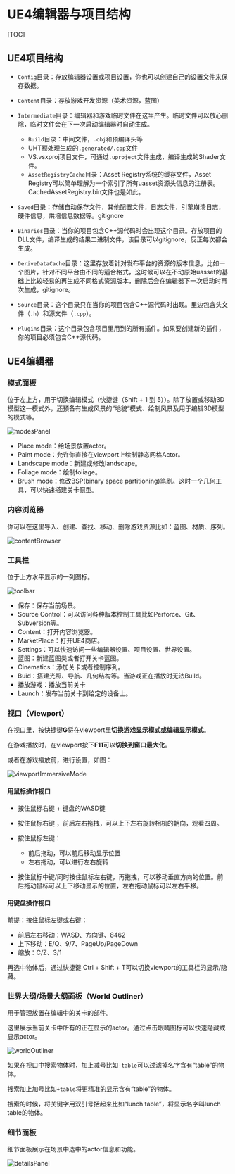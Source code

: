 # UE4编辑器与项目结构

[TOC]

## UE4项目结构

- `Config`目录：存放编辑器设置或项目设置，你也可以创建自己的设置文件来保存数据。
- `Content`目录：存放游戏开发资源（美术资源，蓝图）
- `Intermediate`目录：编辑器和游戏临时文件在这里产生。临时文件可以放心删除，临时文件会在下一次启动编辑器时自动生成。
  - `Build`目录：中间文件，`.obj`和预编译头等
  - UHT预处理生成的`.generated/.cpp`文件
  - VS.vsxproj项目文件，可通过`.uproject`文件生成，编译生成的Shader文件。
  - `AssetRegistryCache`目录：Asset Registry系统的缓存文件，Asset Registry可以简单理解为一个索引了所有uasset资源头信息的注册表。CachedAssetRegistry.bin文件也是如此。


- `Saved`目录：存储自动保存文件，其他配置文件，日志文件，引擎崩溃日志，硬件信息，烘培信息数据等。gitignore

- `Binaries`目录：当你的项目包含C++源代码时会出现这个目录。存放项目的DLL文件，编译生成的结果二进制文件，该目录可以gitignore，反正每次都会生成。

- `DeriveDataCache`目录：这里存放着针对发布平台的资源的版本信息，比如一个图片，针对不同平台由不同的适合格式，这时候可以在不动原始uasset的基础上比较轻易的再生成不同格式资源版本，删除后会在编辑器下一次启动时再次生成，gitignore。

- `Source`目录：这个目录只在当你的项目包含C++源代码时出现。里边包含头文件（`.h`）和源文件（`.cpp`）。

- `Plugins`目录：这个目录包含项目里用到的所有插件。如果要创建新的插件，你的项目必须包含C++源代码。



## UE4编辑器

### 模式面板

位于左上方，用于切换编辑模式（快捷键（Shift + 1 到 5））。除了放置或移动3D模型这一模式外，还预备有生成风景的”地貌“模式、绘制风景及用于编辑3D模型的模式等。

![modesPanel](ue4EditorImgs/modesPanel.png)

- Place mode：给场景放置actor。
- Paint mode：允许你直接在viewport上绘制静态网格Actor。
- Landscape mode：新建或修改landscape。
- Foliage mode：绘制foliage。
- Brush mode：修改BSP(binary space partitioning)笔刷。这时一个几何工具，可以快速搭建关卡原型。

### 内容浏览器

你可以在这里导入、创建、查找、移动、删除游戏资源比如：蓝图、材质、序列。

![contentBrowser](ue4EditorImgs/contentBrowser.png)

### 工具栏

位于上方水平显示的一列图标。

![toolbar](ue4EditorImgs/toolbar.png)

- 保存：保存当前场景。
- Source Control：可以访问各种版本控制工具比如Perforce、Git、Subversion等。
- Content：打开内容浏览器。
- MarketPlace：打开UE4商店。
- Settings：可以快速访问一些编辑器设置、项目设置、世界设置。
- 蓝图：新建蓝图类或者打开关卡蓝图。
- Cinematics：添加关卡或者控制序列。
- Buid：搭建光照、导航、几何结构等。当游戏正在播放时无法Build。
- 播放游戏：播放当前关卡
- Launch：发布当前关卡到给定的设备上。

### 视口（Viewport）

在视口里，按快捷键**G**将在viewport里**切换游戏显示模式或编辑显示模式**。

在游戏播放时，在viewport按下**F11**可以**切换到窗口最大化**。

或者在游戏播放前，进行设置，如图：

![viewportImmersiveMode](ue4EditorImgs/viewportImmersiveMode.png)

#### 用鼠标操作视口

- 按住鼠标右键 + 键盘的WASD键
- 按住鼠标右键 ，前后左右拖拽，可以上下左右旋转相机的朝向，观看四周。
- 按住鼠标左键：
  - 前后拖动，可以前后移动显示位置
  - 左右拖动，可以进行左右旋转

- 按住鼠标中键/同时按住鼠标左右键，再拖拽，可以移动垂直方向的位置。前后拖动鼠标可以上下移动显示的位置，左右拖动鼠标可以左右平移。

#### 用键盘操作视口

前提：按住鼠标左键或右键：

- 前后左右移动：WASD、方向键、8462
- 上下移动：E/Q、9/7、PageUp/PageDown
- 缩放：C/Z、3/1

再选中物体后，通过快捷键 Ctrl + Shift + T可以切换viewport的工具栏的显示/隐藏。

### 世界大纲/场景大纲面板（World Outliner）

用于管理放置在编辑中的关卡的部件。

这里展示当前关卡中所有的正在显示的actor。通过点击眼睛图标可以快速隐藏或显示actor。

![worldOutliner](ue4EditorImgs/worldOutliner.png)

如果在视口中搜索物体时，加上减号比如`-table`可以过滤掉名字含有“table”的物体。

搜索加上加号比如`+table`将更精准的显示含有“table”的物体。

搜索的时候，将关键字用双引号括起来比如“lunch table”，将显示名字叫lunch table的物体。

### 细节面板

细节面板展示在场景中选中的actor信息和功能。

![detailsPanel](ue4EditorImgs/detailsPanel.png)